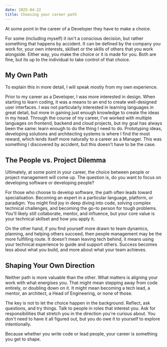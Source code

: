 ```yaml
---
date: 2025-04-22
title: Choosing your career path
---
```


At some point in the career of a Developer they have to make a choice.

For some (including myself) it isn't a conscious decision, but rather something that happens by accident.
It can be defined by the company you work for, your own interests, skillset or the skills of others that you work alongside.
Either way, you make the choice or it is made for you. Both are fine, but its up to the individual to take control of that choice.

## My Own Path

To explain this in more detail, I will speak mostly from my own experience.

Prior to my career as a Developer, I was more interested in design. When starting to learn coding, it was a means to an end to create well-designed user interfaces. I was not particularly interested in learning
languages in great detail, but more in gaining just enough knowledge to create the ideas in my head. Through the course of my career, I've worked with multiple languages on frontend, backend and cloud projects, but my goal has always been the same: learn enough to do the thing I need to do. Prototyping ideas, developing solutions and architecting systems is where I find the most reward, which lends itself more naturally to a career as a Manager. This was something I discovered by accident, but this doesn't have to be the case.

## The People vs. Project Dilemma

Ultimately, at some point in your career, the choice between people or project management will come up. The question is, do you want to focus on developing software or developing people?

For those who choose to develop software, the path often leads toward specialisation. Becoming an expert in a particular language, platform, or paradigm. You might find joy in deep diving into code, solving complex technical challenges, and becoming the go-to person for tough problems. You'll likely still collaborate, mentor, and influence, but your core value is your technical skillset and how you apply it.

On the other hand, if you find yourself more drawn to team dynamics, planning, and helping others succeed, then people management may be the more fulfilling route. It doesn't mean leaving tech behind, it means using your technical experience to guide and support others. Success becomes less about what you build, and more about what your team achieves.

## Shaping Your Own Direction

Neither path is more valuable than the other. What matters is aligning your work with what energises you. That might mean stepping away from code entirely, or doubling down on it. It might mean becoming a tech lead, a mentor, an architect, a Head of Engineering, or none of those.

The key is not to let the choice happen in the background. Reflect, ask questions, and try things. Talk to people in roles that interest you. Ask for responsibilities that stretch you in the direction you're curious about. You don't need to have it all figured out, but you do owe it to yourself to explore intentionally.

Because whether you write code or lead people, your career is something you get to shape.
